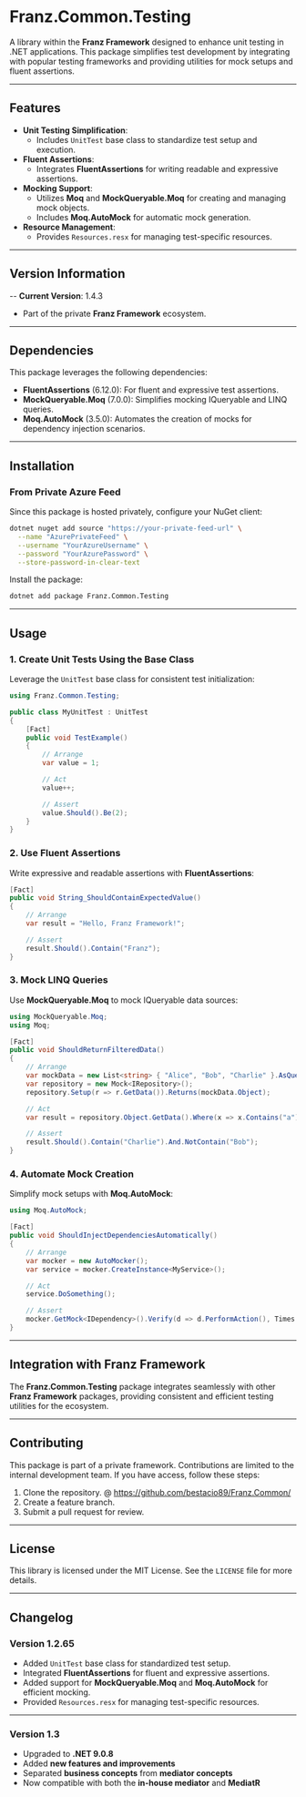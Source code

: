 ﻿# **Franz.Common.Testing**

A library within the **Franz Framework** designed to enhance unit testing in .NET applications. This package simplifies test development by integrating with popular testing frameworks and providing utilities for mock setups and fluent assertions.

---

## **Features**

- **Unit Testing Simplification**:
  - Includes `UnitTest` base class to standardize test setup and execution.
- **Fluent Assertions**:
  - Integrates **FluentAssertions** for writing readable and expressive assertions.
- **Mocking Support**:
  - Utilizes **Moq** and **MockQueryable.Moq** for creating and managing mock objects.
  - Includes **Moq.AutoMock** for automatic mock generation.
- **Resource Management**:
  - Provides `Resources.resx` for managing test-specific resources.

---

## **Version Information**

-- **Current Version**: 1.4.3
- Part of the private **Franz Framework** ecosystem.

---

## **Dependencies**

This package leverages the following dependencies:
- **FluentAssertions** (6.12.0): For fluent and expressive test assertions.
- **MockQueryable.Moq** (7.0.0): Simplifies mocking IQueryable and LINQ queries.
- **Moq.AutoMock** (3.5.0): Automates the creation of mocks for dependency injection scenarios.

---

## **Installation**

### **From Private Azure Feed**
Since this package is hosted privately, configure your NuGet client:

```bash
dotnet nuget add source "https://your-private-feed-url" \
  --name "AzurePrivateFeed" \
  --username "YourAzureUsername" \
  --password "YourAzurePassword" \
  --store-password-in-clear-text
```

Install the package:

```bash
dotnet add package Franz.Common.Testing  
```

---

## **Usage**

### **1. Create Unit Tests Using the Base Class**

Leverage the `UnitTest` base class for consistent test initialization:

```csharp
using Franz.Common.Testing;

public class MyUnitTest : UnitTest
{
    [Fact]
    public void TestExample()
    {
        // Arrange
        var value = 1;

        // Act
        value++;

        // Assert
        value.Should().Be(2);
    }
}
```

### **2. Use Fluent Assertions**

Write expressive and readable assertions with **FluentAssertions**:

```csharp
[Fact]
public void String_ShouldContainExpectedValue()
{
    // Arrange
    var result = "Hello, Franz Framework!";

    // Assert
    result.Should().Contain("Franz");
}
```

### **3. Mock LINQ Queries**

Use **MockQueryable.Moq** to mock IQueryable data sources:

```csharp
using MockQueryable.Moq;
using Moq;

[Fact]
public void ShouldReturnFilteredData()
{
    // Arrange
    var mockData = new List<string> { "Alice", "Bob", "Charlie" }.AsQueryable().BuildMock();
    var repository = new Mock<IRepository>();
    repository.Setup(r => r.GetData()).Returns(mockData.Object);

    // Act
    var result = repository.Object.GetData().Where(x => x.Contains("a"));

    // Assert
    result.Should().Contain("Charlie").And.NotContain("Bob");
}
```

### **4. Automate Mock Creation**

Simplify mock setups with **Moq.AutoMock**:

```csharp
using Moq.AutoMock;

[Fact]
public void ShouldInjectDependenciesAutomatically()
{
    // Arrange
    var mocker = new AutoMocker();
    var service = mocker.CreateInstance<MyService>();

    // Act
    service.DoSomething();

    // Assert
    mocker.GetMock<IDependency>().Verify(d => d.PerformAction(), Times.Once);
}
```

---

## **Integration with Franz Framework**

The **Franz.Common.Testing** package integrates seamlessly with other **Franz Framework** packages, providing consistent and efficient testing utilities for the ecosystem.

---

## **Contributing**

This package is part of a private framework. Contributions are limited to the internal development team. If you have access, follow these steps:
1. Clone the repository. @ https://github.com/bestacio89/Franz.Common/
2. Create a feature branch.
3. Submit a pull request for review.

---

## **License**

This library is licensed under the MIT License. See the `LICENSE` file for more details.

---

## **Changelog**

### Version 1.2.65
- Added `UnitTest` base class for standardized test setup.
- Integrated **FluentAssertions** for fluent and expressive assertions.
- Added support for **MockQueryable.Moq** and **Moq.AutoMock** for efficient mocking.
- Provided `Resources.resx` for managing test-specific resources.

---


### Version 1.3
- Upgraded to **.NET 9.0.8**
- Added **new features and improvements**
- Separated **business concepts** from **mediator concepts**
- Now compatible with both the **in-house mediator** and **MediatR**